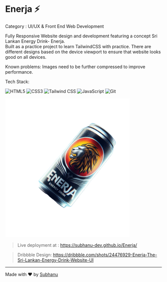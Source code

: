 # Enerja ⚡

Category : UI/UX & Front End Web Development

Fully Responsive Website design and development featuring a concept Sri Lankan Energy Drink- Enerja.  <br>
Built as a practice project to learn TailwindCSS with practice. There are different designs based on the device viewport to ensure that website looks good on all devices.

Known problems: Images need to be further compressed to improve performance.

Tech Stack: 

![HTML5](https://img.shields.io/badge/HTML-5C2D91?style=for-the-badge&logo=html5&logoColor=white)
![CSS3](https://img.shields.io/badge/CSS-1572B6?style=for-the-badge&logo=css3&logoColor=white) ![Tailwind CSS](https://img.shields.io/badge/Tailwind%20CSS-38B2AC?style=for-the-badge&logo=tailwind-css&logoColor=white)
![JavaScript](https://img.shields.io/badge/JavaScript-F7DF1E?style=for-the-badge&logo=javascript&logoColor=black)
![Git](https://img.shields.io/badge/Git-F05032?style=for-the-badge&logo=git&logoColor=white)

<img src = "images/enerja_can_desktop_hero.png" width="400px" > </img>
> Live deployment at : https://subhanu-dev.github.io/Enerja/

> Dribbble Design: https://dribbble.com/shots/24476929-Enerja-The-Sri-Lankan-Energy-Drink-Website-UI

---
Made with ❤️ by [Subhanu](https://github.com/subhanu-dev)
